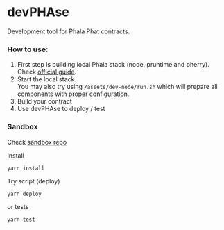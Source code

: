 # devPHAse
Development tool for Phala Phat contracts.

<!--
![](https://img.shields.io/badge/Coverage-97%25-83A603.svg?prefix=$coverage$)
-->

### How to use:
1. First step is building local Phala stack (node, pruntime and pherry). Check [official guide](https://wiki.phala.network/en-us/build/archived/run-a-local-development-network/).
2. Start the local stack.  
You may also try using `/assets/dev-node/run.sh` which will prepare all components with proper configuration.
3. Build your contract
4. Use devPHAse to deploy / test

### Sandbox
Check [sandbox repo]()  

Install
```shell
yarn install
```

Try script (deploy)
```shell
yarn deploy
```

or tests
```shell
yarn test
```
